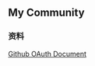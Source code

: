 ## My Community

### 资料
[Github OAuth Document](https://developer.github.com/apps/building-oauth-apps/creating-an-oauth-app/)

